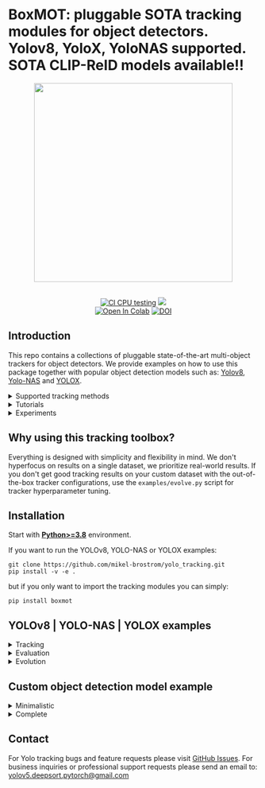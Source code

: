 # BoxMOT: pluggable SOTA tracking modules for object detectors. Yolov8, YoloX, YoloNAS supported. SOTA CLIP-ReID models available!!

<div align="center">
  <p>
  <img src="assets/images/track_all_seg_1280_025conf.gif" width="400"/>
  </p>
  <br>
  <div>
  <a href="https://github.com/mikel-brostrom/yolov8_tracking/actions/workflows/ci.yml"><img src="https://github.com/mikel-brostrom/yolov8_tracking/actions/workflows/ci.yml/badge.svg" alt="CI CPU testing"></a>
  <a href="https://pepy.tech/project/boxmot"><img src="https://static.pepy.tech/badge/boxmot"></a>
  <br>
  <a href="https://colab.research.google.com/drive/18nIqkBr68TkK8dHdarxTco6svHUJGggY?usp=sharing"><img src="https://colab.research.google.com/assets/colab-badge.svg" alt="Open In Colab"></a>
<a href="https://doi.org/10.5281/zenodo.8132989"><img src="https://zenodo.org/badge/DOI/10.5281/zenodo.8132989.svg" alt="DOI"></a>

  </div>
</div>


## Introduction

This repo contains a collections of pluggable state-of-the-art multi-object trackers for object detectors. We provide examples on how to use this package together with popular object detection models such as: [Yolov8](https://github.com/ultralytics), [Yolo-NAS](https://github.com/Deci-AI/super-gradients) and [YOLOX](https://github.com/Megvii-BaseDetection/YOLOX).



<details>
<summary>Supported tracking methods</summary>

| Trackers | HOTA↑ | MOTA↑ | IDF1↑ |
| -------- | ----- | ----- | ----- |
| [OCSORT](https://github.com/noahcao/OC_SORT)[](https://arxiv.org/abs/2203.14360) | | | |
| [ByteTrack](https://github.com/ifzhang/ByteTrack)[](https://arxiv.org/abs/2110.06864) | | | |
| [DeepOCSORT](https://arxiv.org/abs/2302.11813) | | | |
| [BoTSORT](https://arxiv.org/abs/2206.14651) | | | |
| [StrongSORT](https://github.com/dyhBUPT/StrongSORT) | | | |

For the methods using appearance description, both heavy ([CLIPReID](https://github.com/Syliz517/CLIP-ReID)[](https://arxiv.org/pdf/2211.13977.pdf)) and lightweight state-of-the-art ReID models ([LightMBN](https://github.com/jixunbo/LightMBN)[](https://arxiv.org/pdf/2101.10774.pdf), [OSNet](https://github.com/KaiyangZhou/deep-person-reid)[](https://arxiv.org/abs/1905.00953) and more) are downloaded automatically.


</details>

<details>
<summary>Tutorials</summary>

* [Yolov8 training (link to external repository)](https://docs.ultralytics.com/modes/train/)&nbsp;
* [Deep appearance descriptor training (link to external repository)](https://kaiyangzhou.github.io/deep-person-reid/user_guide.html)&nbsp;
* [ReID model export to ONNX, OpenVINO, TensorRT and TorchScript](https://github.com/mikel-brostrom/yolov8_tracking/wiki/ReID-multi-framework-model-export)&nbsp;
* [Evaluation on custom tracking dataset](https://github.com/mikel-brostrom/yolov8_tracking/wiki/How-to-evaluate-on-custom-tracking-dataset)&nbsp;
* [ReID inference acceleration with Nebullvm](https://colab.research.google.com/drive/1APUZ1ijCiQFBR9xD0gUvFUOC8yOJIvHm?usp=sharing)&nbsp;

  </details>

<details>
<summary>Experiments</summary>

In inverse chronological order:

* [Evaluation of the params evolved for first half of MOT17 on the complete MOT17](https://github.com/mikel-brostrom/Yolov5_StrongSORT_OSNet/wiki/Evaluation-of-the-params-evolved-for-first-half-of-MOT17-on-the-complete-MOT17)

* [Segmentation model vs object detetion model on MOT metrics](https://github.com/mikel-brostrom/Yolov5_StrongSORT_OSNet/wiki/Segmentation-model-vs-object-detetion-model-on-MOT-metrics)

* [Effect of masking objects before feature extraction](https://github.com/mikel-brostrom/Yolov5_StrongSORT_OSNet/wiki/Masked-detection-crops-vs-regular-detection-crops-for-ReID-feature-extraction)

* [conf-thres vs HOTA, MOTA and IDF1](https://github.com/mikel-brostrom/Yolov5_StrongSORT_OSNet/wiki/conf-thres-vs-MOT-metrics)

* [Effect of KF updates ahead for tracks with no associations on MOT17](https://github.com/mikel-brostrom/Yolov5_StrongSORT_OSNet/wiki/Effect-of-KF-updates-ahead-for-tracks-with-no-associations,-on-MOT17)

* [Effect of full images vs 1280 input to StrongSORT on MOT17](https://github.com/mikel-brostrom/Yolov5_StrongSORT_OSNet/wiki/Effect-of-passing-full-image-input-vs-1280-re-scaled-to-StrongSORT-on-MOT17)

* [Effect of different OSNet architectures on MOT16](https://github.com/mikel-brostrom/Yolov5_StrongSORT_OSNet/wiki/OSNet-architecture-performances-on-MOT16)

* [Yolov5 StrongSORT vs BoTSORT vs OCSORT](https://github.com/mikel-brostrom/Yolov5_StrongSORT_OSNet/wiki/StrongSORT-vs-BoTSORT-vs-OCSORT)
    * Yolov5 [BoTSORT](https://arxiv.org/abs/2206.14651) branch: https://github.com/mikel-brostrom/Yolov5_StrongSORT_OSNet/tree/botsort

* [Yolov5 StrongSORT OSNet vs other trackers MOT17](https://github.com/mikel-brostrom/Yolov5_StrongSORT_OSNet/wiki/MOT-17-evaluation-(private-detector))&nbsp;

* [StrongSORT MOT16 ablation study](https://github.com/mikel-brostrom/Yolov5_StrongSORT_OSNet/wiki/Yolov5DeepSORTwithOSNet-vs-Yolov5StrongSORTwithOSNet-ablation-study-on-MOT16)&nbsp;

* [Yolov5 StrongSORT OSNet vs other trackers MOT16 (deprecated)](https://github.com/mikel-brostrom/Yolov5_StrongSORT_OSNet/wiki/MOT-16-evaluation)&nbsp;

  </details>

## Why using this tracking toolbox?

Everything is designed with simplicity and flexibility in mind. We don't hyperfocus on results on a single dataset, we prioritize real-world results. If you don't get good tracking results on your custom dataset with the out-of-the-box tracker configurations, use the `examples/evolve.py` script for tracker hyperparameter tuning.

## Installation

Start with [**Python>=3.8**](https://www.python.org/) environment.

If you want to run the YOLOv8, YOLO-NAS or YOLOX examples:

```
git clone https://github.com/mikel-brostrom/yolo_tracking.git
pip install -v -e .
```

but if you only want to import the tracking modules you can simply:

```
pip install boxmot
```

## YOLOv8 | YOLO-NAS | YOLOX examples

<details>
<summary>Tracking</summary>

<details>
<summary>Yolo models</summary>



```bash
$ python examples/track.py --yolo-model yolov8n       # bboxes only
  python examples/track.py --yolo-model yolo_nas_s    # bboxes only
  python examples/track.py --yolo-model yolox_n       # bboxes only
                                        yolov8n-seg   # bboxes + segmentation masks
                                        yolov8n-pose  # bboxes + pose estimation

```

  </details>

<details>
<summary>Tracking methods</summary>

```bash
$ python examples/track.py --tracking-method deepocsort
                                             strongsort
                                             ocsort
                                             bytetrack
                                             botsort
```

</details>

<details>
<summary>Tracking sources</summary>

Tracking can be run on most video formats

```bash
$ python examples/track.py --source 0                               # webcam
                                    img.jpg                         # image
                                    vid.mp4                         # video
                                    path/                           # directory
                                    path/*.jpg                      # glob
                                    'https://youtu.be/Zgi9g1ksQHc'  # YouTube
                                    'rtsp://example.com/media.mp4'  # RTSP, RTMP, HTTP stream
```

</details>

<details>
<summary>Select ReID model</summary>

Some tracking methods combine appearance description and motion in the process of tracking. For those which use appearance, you can choose a ReID model based on your needs from this [ReID model zoo](https://kaiyangzhou.github.io/deep-person-reid/MODEL_ZOO). These model can be further optimized for you needs by the [reid_export.py](https://github.com/mikel-brostrom/yolo_tracking/blob/master/boxmot/deep/reid_export.py) script

```bash
$ python examples/track.py --source 0 --reid-model lmbn_n_cuhk03_d.pt               # lightweight
                                                   osnet_x0_25_market1501.pt
                                                   mobilenetv2_x1_4_msmt17.engine
                                                   resnet50_msmt17.onnx
                                                   osnet_x1_0_msmt17.pt
                                                   clip_market1501.pt               # heavy
                                                   clip_vehicleid.pt
                                                   ...
```

</details>

<details>
<summary>Filter tracked classes</summary>

By default the tracker tracks all MS COCO classes.

If you want to track a subset of the classes that you model predicts, add their corresponding index after the classes flag,

```bash
python examples/track.py --source 0 --yolo-model yolov8s.pt --classes 16 17  # COCO yolov8 model. Track cats and dogs, only
```

[Here](https://tech.amikelive.com/node-718/what-object-categories-labels-are-in-coco-dataset/) is a list of all the possible objects that a Yolov8 model trained on MS COCO can detect. Notice that the indexing for the classes in this repo starts at zero

</details>

<details>
<summary>MOT compliant results</summary>

Can be saved to your experiment folder `runs/track/exp*/` by

```bash
python examples/track.py --source ... --save-mot
```

</details>

</details>

<details>
<summary>Evaluation</summary>

Evaluate a combination of detector, tracking method and ReID model on standard MOT dataset or you custom one by

```bash
$ python3 examples/val.py --yolo-model yolo_nas_s.pt --reid-model osnetx1_0_dukemtcereid.pt --tracking-method deepocsort --benchmark MOT16
                          --yolo-model yolox_n.pt    --reid-model osnet_ain_x1_0_msmt17.pt  --tracking-method ocsort     --benchmark MOT17
                          --yolo-model yolov8s.pt    --reid-model lmbn_n_market.pt          --tracking-method strongsort --benchmark <your-custom-dataset>
```

</details>

<details>
<summary>Evolution</summary>

We use a fast and elitist multiobjective genetic algorithm for tracker hyperparameter tuning. By default the objectives are: HOTA, MOTA, IDF1. Run it by

```bash
$ python examples/evolve.py --tracking-method strongsort --benchmark MOT17 --n-trials 100  # tune strongsort for MOT17
                            --tracking-method ocsort     --benchmark <your-custom-dataset> --objective HOTA # tune ocsort for maximizing HOTA on your custom tracking dataset
```

The set of hyperparameters leading to the best HOTA result are written to the tracker's config file.

</details>


## Custom object detection model example

<details>
<summary>Minimalistic</summary>

```python
import cv2
import numpy as np
from pathlib import Path

from boxmot import DeepOCSORT


tracker = DeepOCSORT(
    model_weights=Path('osnet_x0_25_msmt17.pt'), # which ReID model to use
    device='cuda:0',
    fp16=False,
)

vid = cv2.VideoCapture(0)

while True:
    ret, im = vid.read()

    # substitute by your object detector, output has to be N X (x, y, x, y, conf, cls, ind)
    dets = np.array([[144, 212, 578, 480, 0.82, 0],
                    [425, 281, 576, 472, 0.56, 65]])

    tracks = tracker.update(dets, im) # --> (x, y, x, y, id, conf, cls, ind)
```

</details>


<details>
<summary>Complete</summary>

```python
import cv2
import numpy as np
from pathlib import Path

from boxmot import DeepOCSORT


tracker = DeepOCSORT(
    model_weights=Path('osnet_x0_25_msmt17.pt'), # which ReID model to use
    device='cuda:0',
    fp16=True,
)

vid = cv2.VideoCapture(0)
color = (0, 0, 255)  # BGR
thickness = 2
fontscale = 0.5

while True:
    ret, im = vid.read()

    # substitute by your object detector, output has to be N X (x, y, x, y, conf, cls, ind)
    dets = np.array([[144, 212, 578, 480, 0.82, 0],
                    [425, 281, 576, 472, 0.56, 65]])

    tracks = tracker.update(dets, im) # --> (x, y, x, y, id, conf, cls, ind)

    xyxys = tracks[:, 0:4].astype('int') # float64 to int
    ids = tracks[:, 4].astype('int') # float64 to int
    confs = tracks[:, 5]
    clss = tracks[:, 6]
    ind = tracks[:, 7]

    # in case you have segmentations or poses alongside with your detections you can use
    # the ind variable in order to identify which track is associated to each seg or pose by:
    # segs = segs[ind]
    # poses = poses[ind]

    # print bboxes with their associated id, cls and conf
    if ts.shape[0] != 0:
        for xyxy, id, conf, cls in zip(xyxys, ids, confs, clss):
            im = cv2.rectangle(
                im,
                (xyxy[0], xyxy[1]),
                (xyxy[2], xyxy[3]),
                color,
                thickness
            )
            cv2.putText(
                im,
                f'id: {id}, conf: {conf}, c: {cls}',
                (xyxy[0], xyxy[1]-10),
                cv2.FONT_HERSHEY_SIMPLEX,
                fontscale,
                color,
                thickness
            )

    # show image with bboxes, ids, classes and confidences
    cv2.imshow('frame', im)

    # break on pressing q
    if cv2.waitKey(1) & 0xFF == ord('q'):
        break

vid.release()
cv2.destroyAllWindows()
```

</details>


## Contact

For Yolo tracking bugs and feature requests please visit [GitHub Issues](https://github.com/mikel-brostrom/yolo_tracking/issues).
For business inquiries or professional support requests please send an email to: yolov5.deepsort.pytorch@gmail.com
